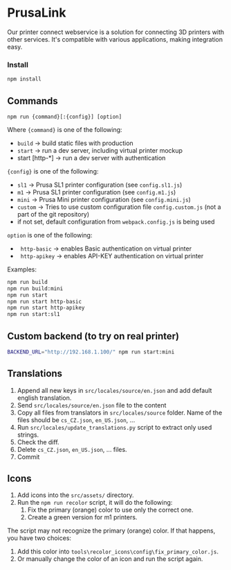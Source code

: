 # PrusaLink

Our printer connect webservice is a solution for connecting 3D printers with other services. It's compatible with various applications, making integration easy.

### Install

```bash
npm install
```

## Commands

```
npm run {command}[:{config}] [option]

```
Where `{command}` is one of the following:

* `build` -> build static files with production
* `start` -> run a dev server, including virtual printer mockup
* start [http-*] -> run a dev server with authentication

`{config}` is one of the following:

* `sl1` -> Prusa SL1 printer configuration (see `config.sl1.js`)
* `m1` -> Prusa SL1 printer configuration (see `config.m1.js`)
* `mini` -> Prusa Mini printer configuration (see `config.mini.js`)
* `custom` -> Tries to use custom configuration file `config.custom.js` (not a part of the git repository)
* if not set, default configuration from `webpack.config.js` is being used

`option` is one of the following:

* ` http-basic` -> enables Basic authentication on virtual printer
* ` http-apikey` -> enables API-KEY authentication on virtual printer

Examples:

```bash
npm run build
npm run build:mini
npm run start
npm run start http-basic
npm run start http-apikey
npm run start:sl1

```

## Custom backend (to try on real printer)

```bash
BACKEND_URL="http://192.168.1.100/" npm run start:mini
```


## Translations

1. Append all new keys in `src/locales/source/en.json` and add default english translation.
2. Send `src/locales/source/en.json` file to the content
3. Copy all files from translators in `src/locales/source` folder. Name of the files should be `cs_CZ.json`, `en_US.json`, ...
4. Run `src/locales/update_translations.py` script to extract only used strings.
5. Check the diff.
6. Delete `cs_CZ.json`, `en_US.json`, ... files.
7. Commit

## Icons

1. Add icons into the `src/assets/` directory.
2. Run the `npm run recolor` script, it will do the following:
    1. Fix the primary (orange) color to use only the correct one.
    2. Create a green version for m1 printers.

The script may not recognize the primary (orange) color. If that happens, you have two choices:
1. Add this color into `tools\recolor_icons\config\fix_primary_color.js`.
2. Or manually change the color of an icon and run the script again.

